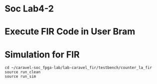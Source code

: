 # Soc Lab4-2
# Execute FIR Code in User Bram
# Simulation for FIR
```shell
cd ~/caravel-soc_fpga-lab/lab-caravel_fir/testbench/counter_la_fir
source run_clean
source run_sim
